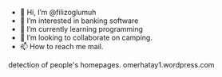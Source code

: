 - 👋 Hi, I’m @filizoglumuh
- 👀 I’m interested in banking software
- 🌱 I’m currently learning programming
- 💞️ I’m looking to collaborate on camping.
- 📫 How to reach me mail.

detection of people's homepages.
<a>omerhatay1.wordpress.com</a> 
<!---
filizoglumuh/filizoglumuh is a ✨ special ✨ repository because its `README.md` (this file) appears on your GitHub profile.
You can click the Preview link to take a look at your changes.
--->
